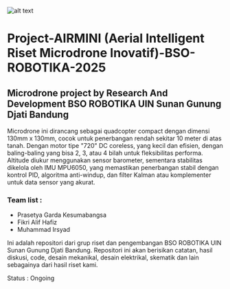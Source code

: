 ![alt text](https://github.com/PrasZ24/Project-Microdrone-BSO-ROBOTIKA-2025/blob/main/src/img/hassun%201.jpg?raw=true)

# Project-AIRMINI (Aerial Intelligent Riset Microdrone Inovatif)-BSO-ROBOTIKA-2025
## Microdrone project by Research And Development BSO ROBOTIKA UIN Sunan Gunung Djati Bandung
Microdrone ini dirancang sebagai quadcopter compact dengan dimensi 130mm x 130mm, cocok untuk penerbangan rendah sekitar 10 meter di atas tanah. Dengan motor tipe "720" DC coreless, yang kecil dan efisien, dengan baling-baling yang bisa 2, 3, atau 4 bilah untuk fleksibilitas performa. Altitude diukur menggunakan sensor barometer, sementara stabilitas dikelola oleh IMU MPU6050, yang memastikan penerbangan stabil dengan kontrol PID, algoritma anti-windup, dan filter Kalman atau komplementer untuk data sensor yang akurat.

### Team list :
  - Prasetya Garda Kesumabangsa
  - Fikri Alif Hafiz
  - Muhammad Irsyad

Ini adalah repositori dari grup riset dan pengembangan BSO ROBOTIKA UIN Sunan Gunung Djati Bandung. Repositori ini akan berisikan catatan, hasil diskusi, code, desain mekanikal, desain elektrikal, skematik dan lain sebagainya dari hasil riset kami.

Status : Ongoing
